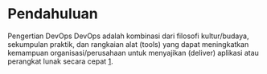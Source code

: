 # Pendahuluan

Pengertian DevOps
DevOps adalah kombinasi dari filosofi kultur/budaya, sekumpulan praktik, dan rangkaian alat (tools) yang dapat meningkatkan kemampuan organisasi/perusahaan untuk menyajikan (deliver) aplikasi atau perangkat lunak secara cepat [1](https://explore.skillbuilder.aws/learn/course/2000/play/41907/getting-started-with-devops-on-aws).

